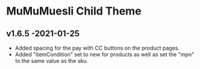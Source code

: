 MuMuMuesli Child Theme
==========

## v1.6.5 -2021-01-25
* Added spacing for the pay with CC buttons on the product pages.
* Added "itemCondition" set to new for products as well as set the "mpn" to the same value as the sku.